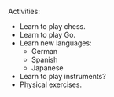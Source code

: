 Activities:
- Learn to play chess.
- Learn to play Go.
- Learn new languages:
  - German
  - Spanish
  - Japanese
- Learn to play instruments?
- Physical exercises.
